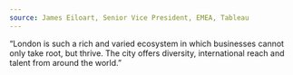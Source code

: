 ```yaml
---
source: James Eiloart, Senior Vice President, EMEA, Tableau
---
```

“London is such a rich and varied ecosystem in which businesses cannot only take root, but thrive. The city offers diversity, international reach and talent from around the world.”